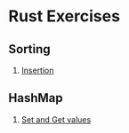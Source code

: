 # Rust Exercises

## Sorting

1. [Insertion](./exercises/sorting/insertion.rs)

## HashMap

1. [Set and Get values](./exercises/hashmap/get-set.rs)
